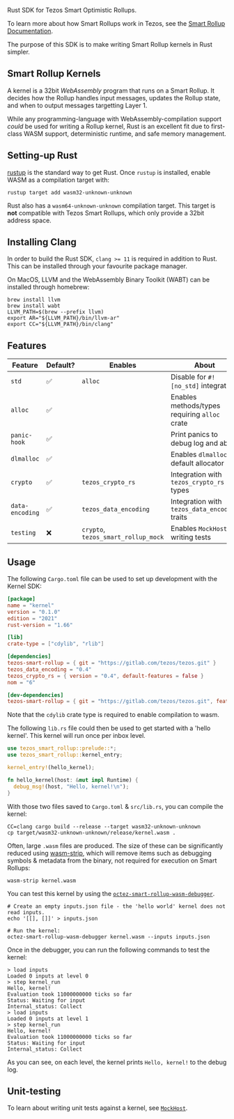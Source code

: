 Rust SDK for Tezos Smart Optimistic Rollups.

To learn more about how Smart Rollups work in Tezos, see the
[Smart Rollup Documentation](https://tezos.gitlab.io/alpha/smart_rollups.html).

The purpose of this SDK is to make writing Smart Rollup kernels in Rust simpler.

## Smart Rollup Kernels

A kernel is a 32bit *WebAssembly* program that runs on a Smart Rollup. It decides how the Rollup
handles input messages, updates the Rollup state, and when to output messages targetting Layer 1.

While any programming-language with WebAssembly-compilation support _could_ be used for writing
a Rollup kernel, Rust is an excellent fit due to first-class WASM support, deterministic runtime,
and safe memory management.

## Setting-up Rust

[rustup](https://rustup.rs/) is the standard way to get Rust. Once `rustup` is installed, enable
WASM as a compilation target with:

```shell
rustup target add wasm32-unknown-unknown
```

Rust also has a `wasm64-unknown-unknown` compilation target. This target is **not** compatible
with Tezos Smart Rollups, which only provide a 32bit address space.

## Installing Clang

In order to build the Rust SDK, `clang >= 11` is required in addition to Rust. This can be installed
through your favourite package manager.

On MacOS, LLVM and the WebAssembly Binary Toolkit (WABT) can be installed
through homebrew:

```shell
brew install llvm
brew install wabt
LLVM_PATH=$(brew --prefix llvm)
export AR="${LLVM_PATH}/bin/llvm-ar"
export CC="${LLVM_PATH}/bin/clang"
```

## Features

| Feature         | Default? | Enables                             | About                                         |
|-----------------|----------|-------------------------------------|-----------------------------------------------|
| `std`           | ✅       | `alloc`                             | Disable for `#![no_std]` integration          |
| `alloc`         | ✅       |                                     | Enables methods/types requiring `alloc` crate |
| `panic-hook`    | ✅       |                                     | Print panics to debug log and abort           |
| `dlmalloc`      | ✅       |                                     | Enables `dlmalloc` as default allocator       |
| `crypto`        | ✅       | `tezos_crypto_rs`                   | Integration with `tezos_crypto_rs` types      |
| `data-encoding` | ✅       | `tezos_data_encoding`               | Integration with `tezos_data_encoding` traits |
| `testing`       | ❌       | `crypto`, `tezos_smart_rollup_mock` | Enables `MockHost` for writing tests          |

## Usage

The following `Cargo.toml` file can be used to set up development with the Kernel SDK:

```toml
[package]
name = "kernel"
version = "0.1.0"
edition = "2021"
rust-version = "1.66"

[lib]
crate-type = ["cdylib", "rlib"]

[dependencies]
tezos-smart-rollup = { git = "https://gitlab.com/tezos/tezos.git" }
tezos_data_encoding = "0.4"
tezos_crypto_rs = { version = "0.4", default-features = false }
nom = "6"

[dev-dependencies]
tezos-smart-rollup = { git = "https://gitlab.com/tezos/tezos.git", features = ["testing"] }
```

Note that the `cdylib` crate type is required to enable compilation to wasm.

The following `lib.rs` file could then be used to get started with a 'hello kernel'.
This kernel will run once per inbox level.

```rust
use tezos_smart_rollup::prelude::*;
use tezos_smart_rollup::kernel_entry;

kernel_entry!(hello_kernel);

fn hello_kernel(host: &mut impl Runtime) {
  debug_msg!(host, "Hello, kernel!\n");
}
```

With those two files saved to `Cargo.toml` & `src/lib.rs`, you can compile the kernel:

```shell
CC=clang cargo build --release --target wasm32-unknown-unknown
cp target/wasm32-unknown-unknown/release/kernel.wasm .
```

Often, large `.wasm` files are produced. The size of these can be significantly reduced using [wasm-strip](https://github.com/WebAssembly/wabt), which will remove items such as debugging symbols & metadata from the binary, not required for execution on Smart Rollups:

```shell
wasm-strip kernel.wasm
```

You can test this kernel by using the [`octez-smart-rollup-wasm-debugger`](https://tezos.gitlab.io/alpha/smart_rollups.html#testing-your-kernel).

```shell
# Create an empty inputs.json file - the 'hello world' kernel does not read inputs.
echo '[[], []]' > inputs.json

# Run the kernel:
octez-smart-rollup-wasm-debugger kernel.wasm --inputs inputs.json
```

Once in the debugger, you can run the following commands to test the kernel:

```shell
> load inputs
Loaded 0 inputs at level 0
> step kernel_run
Hello, kernel!
Evaluation took 11000000000 ticks so far
Status: Waiting for input
Internal_status: Collect
> load inputs
Loaded 0 inputs at level 1
> step kernel_run
Hello, kernel!
Evaluation took 11000000000 ticks so far
Status: Waiting for input
Internal_status: Collect
```

As you can see, on each level, the kernel prints `Hello, kernel!` to the debug log.

## Unit-testing

To learn about writing unit tests against a kernel, see [`MockHost`].

[`MockHost`]: crate::testing::prelude
